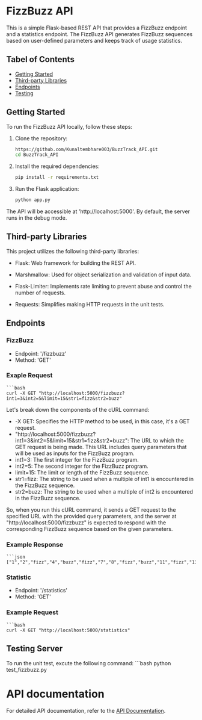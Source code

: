 # FizzBuzz API

This is a simple Flask-based REST API that provides a FizzBuzz endpoint and a statistics endpoint. The FizzBuzz API generates FizzBuzz sequences based on user-defined parameters and keeps track of usage statistics.

## Tabel of Contents
- [Getting Started](#Getting-Started)
- [Third-party Libraries](#Third-Party-Libraries)
- [Endpoints](#Endpoints)
- [Testing](#Testing)

## Getting Started

To run the FizzBuzz API locally, follow these steps:

1. Clone the repository:

   ```bash
   https://github.com/Kunaltembhare003/BuzzTrack_API.git
   cd BuzzTrack_API

1. Install the required dependencies:
    ```bash
    pip install -r requirements.txt

1. Run the Flask application:
    ```bash
    python app.py

The API will be accessible at 'http://localhost:5000'.
By default, the server runs in the debug mode.

## Third-party Libraries
This project utilizes the following third-party libraries:

* Flask: Web framework for building the REST API.

* Marshmallow: Used for object serialization and validation of input data.

* Flask-Limiter: Implements rate limiting to prevent abuse and control the number of requests.

* Requests: Simplifies making HTTP requests in the unit tests.



## Endpoints

### FizzBuzz

* Endpoint: '/fizzbuzz'
* Method: 'GET'

### Exaple Request
    ```bash
    curl -X GET "http://localhost:5000/fizzbuzz?int1=3&int2=5&limit=15&str1=fizz&str2=buzz"

Let's break down the components of the cURL command:
* -X GET: Specifies the HTTP method to be used, in this case, it's a GET request. 
* "http://localhost:5000/fizzbuzz?int1=3&int2=5&limit=15&str1=fizz&str2=buzz": The URL to which the GET request is being made. This URL includes query parameters that will be used as inputs for the FizzBuzz program.
* int1=3: The first integer for the FizzBuzz program.
* int2=5: The second integer for the FizzBuzz program.
* limit=15: The limit or length of the FizzBuzz sequence.
* str1=fizz: The string to be used when a multiple of int1 is encountered in the FizzBuzz sequence.
* str2=buzz: The string to be used when a multiple of int2 is encountered in the FizzBuzz sequence.

So, when you run this cURL command, it sends a GET request to the specified URL with the provided query parameters, and the server at "http://localhost:5000/fizzbuzz" is expected to respond with the corresponding FizzBuzz sequence based on the given parameters.

### Example Response
    ```json
    ["1","2","fizz","4","buzz","fizz","7","8","fizz","buzz","11","fizz","13","14","fizzbuzz"]

### Statistic

* Endpoint: '/statistics'
* Method: 'GET'

### Example Request
    ```bash
    curl -X GET "http://localhost:5000/statistics"


## Testing Server
To run the unit test, excute the following command:
    ```bash
    python test_fizzbuzz.py


# API documentation
For detailed API documentation, refer to the [API Documentation](https://github.com/Kunaltembhare003/BuzzTrack_API/blob/main/API_Documentation.md).





